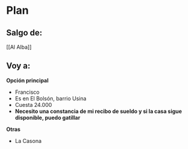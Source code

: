 # Plan
## Salgo de:
[[Al Alba]]
## Voy a:
**Opción principal**
- Francisco
- Es en El Bolsón, barrio Usina
- Cuesta 24.000	
- **Necesito una constancia de mi recibo de sueldo y si la casa sigue disponible, puedo gatillar**

**Otras**
- La Casona


